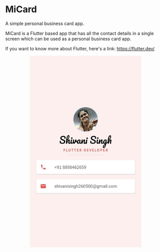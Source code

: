 # MiCard
A simple personal business card app.


MiCard is a Flutter based app that has all the contact details in a single screen which can be used as a personal business card app.

If you want to know more about Flutter, here's a link:
https://flutter.dev/


<p align="center">
  <img src="Micard.jpg" width="350" title="Singh Shivani">
